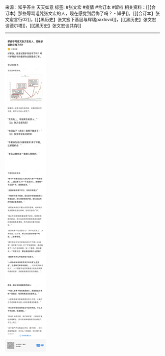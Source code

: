 来源：知乎答主 天天如意
标签: #张文宏 #疫情 #合订本 #留档 
相关资料：[[【合订本】那些辱骂诅咒张文宏的人，现在感觉到后悔了吗？ - 知乎]]，[[【合订本】张文宏言行02]]，[[【黑历史】张文宏下基层与辉瑞paxlovid]]，[[【黑历史】张文宏谈德尔塔]]，[[【黑历史】张文宏谈共存]]
***
[![1671080236082.jpg](https://raw.githubusercontent.com/bluntvoice/mypic/main/1671080236082.jpg)](https://raw.githubusercontent.com/bluntvoice/mypic/main/1671080236082.jpg)